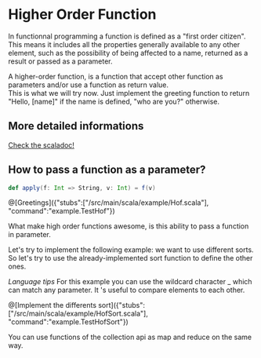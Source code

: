 # Higher Order Function


In functionnal programming a function is defined as a "first order citizen". 
This means it includes all the properties generally available to any other element, such as the possibility of being affected to a name, returned as a result or passed as a parameter.

A higher-order function, is a function that accept other function as parameters and/or use a function as return value.  
This is what we will try now.
Just implement the greeting function to return "Hello, [name]" if the name is defined, "who are you?" otherwise.

## More detailed informations
[Check the scaladoc!](http://docs.scala-lang.org/tutorials/tour/higher-order-functions.html)

## How to pass a function as a  parameter?
```scala
def apply(f: Int => String, v: Int) = f(v)
```


@[Greetings]({"stubs":["/src/main/scala/example/Hof.scala"], "command":"example.TestHof"})



What make high order functions awesome, is this ability to pass a function in parameter. 

Let's try to implement the following example: we want to use different sorts. So let's try to use the already-implemented sort function to define the other ones.

_Language tips_
For this example you can use the wildcard character _ which can match any parameter. It 's useful to compare elements to each other.

@[Implement the differents sort]({"stubs":["/src/main/scala/example/HofSort.scala"], "command":"example.TestHofSort"})

You can use functions of the collection api as map and reduce on the same way.
